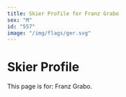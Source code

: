 ```yaml
---
title: Skier Profile for Franz Grabo
sex: "M"
id: "557"
image: "/img/flags/ger.svg" 
---
```


# Skier Profile

This page is for: Franz Grabo.
    
